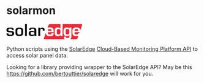# solarmon

![SolarEdge logo](docs/images/SolarEdge_logo.png)

Python scripts using the [SolarEdge](https://www.solaredge.com)
[Cloud-Based Monitoring Platform API](https://www.solaredge.com/sites/default/files/se_monitoring_api.pdf)
to access solar panel data.

Looking for a library providing wrapper to the SolarEdge API? May be this
https://github.com/bertouttier/solaredge will work for you.
